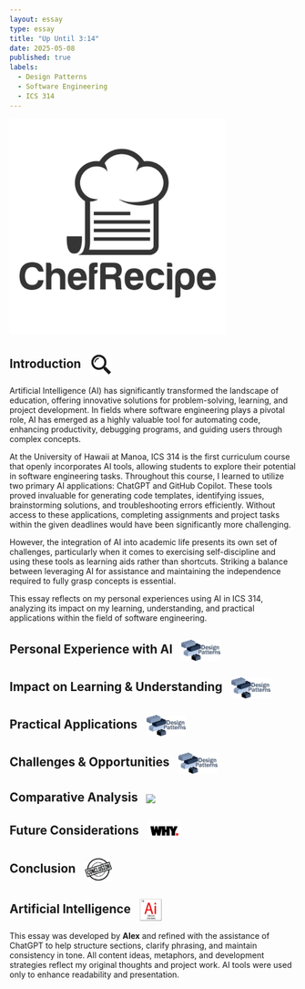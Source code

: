 ```yaml
---
layout: essay
type: essay
title: "Up Until 3:14"
date: 2025-05-08
published: true
labels:
  - Design Patterns
  - Software Engineering
  - ICS 314
---
```


<img width="380px" class="rounded float-start pe-3" src="../img/recipe.jpg">

## Introduction <img src="../img/Introduction-Logo.jpg" width="40px" style="vertical-align: middle; margin-left: 10px;">
Artificial Intelligence (AI) has significantly transformed the landscape of education, offering innovative solutions for problem-solving, learning, and project development. In fields where software engineering plays a pivotal role, AI has emerged as a highly valuable tool for automating code, enhancing productivity, debugging programs, and guiding users through complex concepts.

At the University of Hawaii at Manoa, ICS 314 is the first curriculum course that openly incorporates AI tools, allowing students to explore their potential in software engineering tasks. Throughout this course, I learned to utilize two primary AI applications: ChatGPT and GitHub Copilot. These tools proved invaluable for generating code templates, identifying issues, brainstorming solutions, and troubleshooting errors efficiently. Without access to these applications, completing assignments and project tasks within the given deadlines would have been significantly more challenging.

However, the integration of AI into academic life presents its own set of challenges, particularly when it comes to exercising self-discipline and using these tools as learning aids rather than shortcuts. Striking a balance between leveraging AI for assistance and maintaining the independence required to fully grasp concepts is essential.

This essay reflects on my personal experiences using AI in ICS 314, analyzing its impact on my learning, understanding, and practical applications within the field of software engineering.


## Personal Experience with AI <img src="../img/patterns.png" width="70px" style="vertical-align: middle; margin-left: 10px;">


## Impact on Learning & Understanding <img src="../img/patterns.png" width="70px" style="vertical-align: middle; margin-left: 10px;">



## Practical Applications <img src="../img/patterns.png" width="70px" style="vertical-align: middle; margin-left: 10px;">



## Challenges & Opportunities <img src="../img/patterns.png" width="70px" style="vertical-align: middle; margin-left: 10px;">



## Comparative Analysis <img src="../img/apply.avif" width="60px" style="vertical-align: middle; margin-left: 10px;">


## Future Considerations <img src="../img/why.png" width="60px" style="vertical-align: middle; margin-left: 10px;">


## Conclusion <img src="../img/Conclusion-Logo.jpg" width="50px" style="vertical-align: middle; margin-left: 10px;">


## Artificial Intelligence <img src="../img/Code-3.jpg" width="40px" style="vertical-align: middle; margin-left: 10px;">
This essay was developed by **Alex** and refined with the assistance of ChatGPT to help structure sections, clarify phrasing, and maintain consistency in tone. All content ideas, metaphors, and development strategies reflect my original thoughts and project work. AI tools were used only to enhance readability and presentation.
